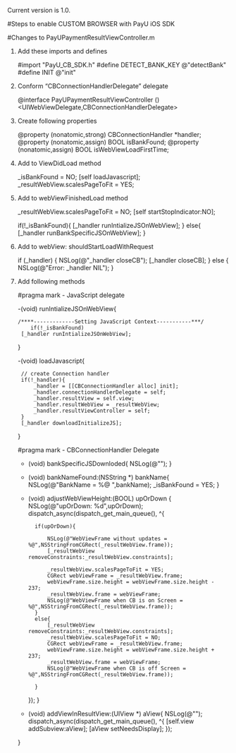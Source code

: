 Current version is 1.0.

#Steps to enable CUSTOM BROWSER with PayU iOS SDK

#Changes to PayUPaymentResultViewController.m
1) Add these imports and defines

	#import "PayU_CB_SDK.h"
	#define DETECT_BANK_KEY @"detectBank"
	#define INIT  @"init"

2) Conform “CBConnectionHandlerDelegate”  delegate
	
	@interface PayUPaymentResultViewController () <UIWebViewDelegate,CBConnectionHandlerDelegate>

3) Create following properties

    @property (nonatomic,strong) CBConnectionHandler *handler;
    @property (nonatomic,assign) BOOL isBankFound;
    @property (nonatomic,assign) BOOL isWebViewLoadFirstTime;

4) Add to ViewDidLoad method

    _isBankFound = NO;
    [self loadJavascript];
    _resultWebView.scalesPageToFit = YES;

5) Add to webViewFinishedLoad method
    
    _resultWebView.scalesPageToFit = NO;
    [self startStopIndicator:NO];
    
    if(!_isBankFound){
        [_handler runIntializeJSOnWebView];
    }
    else{
        [_handler runBankSpecificJSOnWebView];
    }

6) Add to webView: shouldStartLoadWithRequest
    
    if (_handler) {
            NSLog(@"_handler closeCB");
            [_handler closeCB];
        } else {
            NSLog(@"Error: _handler NIL");
        }

7) Add following methods

    #pragma mark - JavaScript delegate
    
    -(void) runIntializeJSOnWebView{
     
       /****-------------Setting JavaScript Context-----------***/
           if(!_isBankFound)
        [_handler runIntializeJSOnWebView];   
    }
    
    -(void) loadJavascript{
        
        // create Connection handler
        if(!_handler){
            _handler = [[CBConnectionHandler alloc] init];
            _handler.connectionHandlerDelegate = self;
            _handler.resultView = self.view;
            _handler.resultWebView = _resultWebView;
            _handler.resultViewController = self;
        }
        [_handler downloadInitializeJS];
    }
    
    #pragma mark - CBConnectionHandler Delegate
    
    - (void) bankSpecificJSDownloded{
        NSLog(@"");
    }
    
    - (void) bankNameFound:(NSString *) bankName{
        NSLog(@"BankName = %@ ",bankName);
        _isBankFound = YES;
    }
    
    - (void) adjustWebViewHeight:(BOOL) upOrDown
    {
        NSLog(@"upOrDown: %d",upOrDown);
        dispatch_async(dispatch_get_main_queue(), ^{
            
            if(upOrDown){
                
                NSLog(@"WebViewFrame without updates = %@",NSStringFromCGRect(_resultWebView.frame));
                [_resultWebView removeConstraints:_resultWebView.constraints];
    
                _resultWebView.scalesPageToFit = YES;
                CGRect webViewFrame = _resultWebView.frame;
                webViewFrame.size.height = webViewFrame.size.height - 237;
                _resultWebView.frame = webViewFrame;
                NSLog(@"WebViewFrame when CB is on Screen = %@",NSStringFromCGRect(_resultWebView.frame));
            }
            else{
                [_resultWebView removeConstraints:_resultWebView.constraints];
                _resultWebView.scalesPageToFit = NO;
                CGRect webViewFrame = _resultWebView.frame;
                webViewFrame.size.height = webViewFrame.size.height + 237;
                _resultWebView.frame = webViewFrame;
                NSLog(@"WebViewFrame when CB is off Screen = %@",NSStringFromCGRect(_resultWebView.frame));
    
            }
        });
    }
    
    - (void) addViewInResultView:(UIView *) aView{
        NSLog(@"");
        dispatch_async(dispatch_get_main_queue(), ^{
            [self.view addSubview:aView];
            [aView setNeedsDisplay];
        });
    
    }
